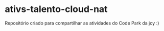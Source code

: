 # ativs-talento-cloud-nat

Repositório criado para compartilhar as atividades do Code Park da joy :)